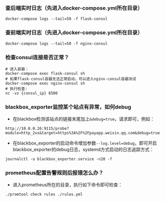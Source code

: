 ### 查后端实时日志（先进入docker-compose.yml所在目录）
```
docker-compose logs --tail=50 -f flask-consul
```
### 查前端实时日志（先进入docker-compose.yml所在目录）
```
docker-compose logs --tail=50 -f nginx-consul
```
### 检查consul连接是否正常？
```
# 进入容器：
docker-compose exec flask-consul sh
# 如果flask-consul容器无法正常启动，可以进入nginx-consul容器测试
docker-compose exec nginx-consul sh
# 执行检查:
nc -vz {consul_ip} 8500
```
### blackbox_exporter监控某个站点有异常，如何debug
- 在blackbox检测该站点的链接末尾加上`&debug=true`，请求即可，例如：
```
http://10.0.0.26:9115/probe?module=http_2xx&target=https%3A%2F%2Fpayapp.weixin.qq.com&debug=true
```
- 在blackbox_exporter的启动命令增加参数`--log.level=debug`，即可开启blackbox_exporter的debug日志，systemd方式启动的日志追踪方式：
```
journalctl -u blackbox_exporter.service -n20 -f
```
### prometheus配置告警规则后报错怎么办？
- 进入prometheus所在的目录，执行如下命令即可检查：
```
./promtool check rules ./rules.yml 
```
